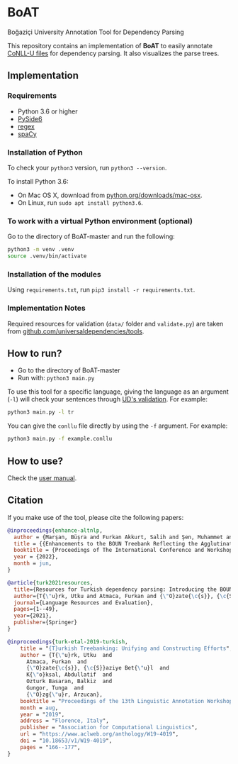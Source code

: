 # BoAT

Boğaziçi University Annotation Tool for Dependency Parsing

This repository contains an implementation of **BoAT** to easily annotate [CoNLL-U files](https://universaldependencies.org/format.html) for dependency parsing. It also visualizes the parse trees.

## Implementation

### Requirements

- Python 3.6 or higher
- [PySide6](https://pypi.org/project/PySide6/)
- [regex](https://pypi.org/project/regex/)
- [spaCy](https://pypi.org/project/spacy/)

### Installation of Python

To check your `python3` version, run `python3 --version`.

To install Python 3.6:

- On Mac OS X, download from [python.org/downloads/mac-osx](https://www.python.org/downloads/mac-osx/).
- On Linux, run `sudo apt install python3.6`.

### To work with a virtual Python environment (optional)

Go to the directory of BoAT-master and run the following:

```bash
python3 -m venv .venv
source .venv/bin/activate
```

### Installation of the modules

Using `requirements.txt`, run `pip3 install -r requirements.txt`.

### Implementation Notes

Required resources for validation (`data/` folder and `validate.py`) are taken from [github.com/universaldependencies/tools](https://github.com/universaldependencies/tools).

## How to run?

- Go to the directory of BoAT-master
- Run with: `python3 main.py`

To use this tool for a specific language, giving the language as an argument (`-l`) will check your sentences through [UD's validation](https://github.com/universaldependencies/tools#ud-tools). For example:

```bash
python3 main.py -l tr
```

You can give the `conllu` file directly by using the `-f` argument. For example:

```bash
python3 main.py -f example.conllu
```

## How to use?

Check the [user manual](https://github.com/boun-tabi/BoAT/blob/master/User%20Manual.pdf).

## Citation

If you make use of the tool, please cite the following papers:

```bib
@inproceedings{enhance-altnlp,
  author = {Marşan, Büşra and Furkan Akkurt, Salih and Şen, Muhammet and Gürbüz, Merve and Güngör, Onur and Betül Özateş, Şaziye and Üsküdarlı, Suzan and Özgür, Arzucan and Güngör, Tunga and Öztürk, Balkız},
  title = {{Enhancements to the BOUN Treebank Reflecting the Agglutinative Nature of Turkish}},
  booktitle = {Proceedings of The International Conference and Workshop on Agglutinative Language Technologies as a challenge of Natural Language Processing (ALTNLP)},
  year = {2022},
  month = jun,
}
```

```bib
@article{turk2021resources,
  title={Resources for Turkish dependency parsing: Introducing the BOUN treebank and the BoAT annotation tool},
  author={T{\"u}rk, Utku and Atmaca, Furkan and {\"O}zate{\c{s}}, {\c{S}}aziye Bet{\"u}l and Berk, G{\"o}zde and Bedir, Seyyit Talha and K{\"o}ksal, Abdullatif and Ba{\c{s}}aran, Balk{\i}z {\"O}zt{\"u}rk and G{\"u}ng{\"o}r, Tunga and {\"O}zg{\"u}r, Arzucan},
  journal={Language Resources and Evaluation},
  pages={1--49},
  year={2021},
  publisher={Springer}
}
```


```bib
@inproceedings{turk-etal-2019-turkish,
    title = "{T}urkish Treebanking: Unifying and Constructing Efforts",
    author = {T{\"u}rk, Utku  and
      Atmaca, Furkan  and
      {\"O}zate{\c{s}}, {\c{S}}aziye Bet{\"u}l  and
      K{\"o}ksal, Abdullatif  and
      Ozturk Basaran, Balkiz  and
      Gungor, Tunga  and
      {\"O}zg{\"u}r, Arzucan},
    booktitle = "Proceedings of the 13th Linguistic Annotation Workshop",
    month = aug,
    year = "2019",
    address = "Florence, Italy",
    publisher = "Association for Computational Linguistics",
    url = "https://www.aclweb.org/anthology/W19-4019",
    doi = "10.18653/v1/W19-4019",
    pages = "166--177",
}
```
